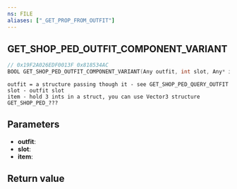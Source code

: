 ```yaml
---
ns: FILE
aliases: ["_GET_PROP_FROM_OUTFIT"]
---
```

## GET_SHOP_PED_OUTFIT_COMPONENT_VARIANT

```c
// 0x19F2A026EDF0013F 0x818534AC
BOOL GET_SHOP_PED_OUTFIT_COMPONENT_VARIANT(Any outfit, int slot, Any* item);
```

```
outfit = a structure passing though it - see GET_SHOP_PED_QUERY_OUTFIT  
slot - outfit slot  
item - hold 3 ints in a struct, you can use Vector3 structure  
GET_SHOP_PED_???  
```

## Parameters
* **outfit**:
* **slot**:
* **item**:

## Return value
